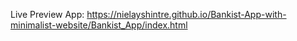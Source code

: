 Live Preview App: https://nielayshintre.github.io/Bankist-App-with-minimalist-website/Bankist_App/index.html

